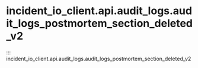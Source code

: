 # incident_io_client.api.audit_logs.audit_logs_postmortem_section_deleted_v2

::: incident_io_client.api.audit_logs.audit_logs_postmortem_section_deleted_v2